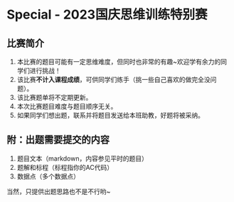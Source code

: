# Special - 2023国庆思维训练特别赛

## 比赛简介

1. 本比赛的题目可能有一定思维难度，但同时也非常的有趣~欢迎学有余力的同学们进行挑战！
2. 该比赛**不计入课程成绩**，可供同学们练手（挑一些自己喜欢的做完全没问题）。
3. 该比赛题单将不定期更新。
4. 本次比赛题目难度与题目顺序无关。
5. 如果同学们想出题，联系并将题目发送给本班助教，好题将被采纳。

## 附：出题需要提交的内容

1. 题目文本（markdown，内容参见平时的题目）
2. 题解和标程（标程指你的AC代码）
3. 数据点（多个数据点）

当然，只提供出题思路也不是不行哟~
